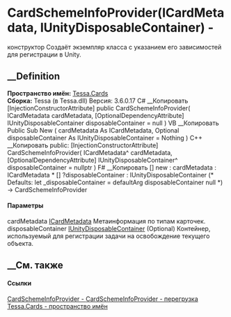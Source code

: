 # CardSchemeInfoProvider(ICardMetadata, IUnityDisposableContainer) -
конструктор
Создаёт экземпляр класса с указанием его зависимостей для регистрации в Unity.
## __Definition
 **Пространство имён:** [Tessa.Cards](N_Tessa_Cards.htm)  
 **Сборка:** Tessa (в Tessa.dll) Версия: 3.6.0.17
C# __Копировать
    [InjectionConstructorAttribute]
    public CardSchemeInfoProvider(
    	ICardMetadata cardMetadata,
    	[OptionalDependencyAttribute] IUnityDisposableContainer disposableContainer = null
    )
VB __Копировать
    <InjectionConstructorAttribute>
    Public Sub New ( 
    	cardMetadata As ICardMetadata,
    	<OptionalDependencyAttribute> Optional disposableContainer As IUnityDisposableContainer = Nothing
    )
C++ __Копировать
     public:
    [InjectionConstructorAttribute]
    CardSchemeInfoProvider(
    	ICardMetadata^ cardMetadata, 
    	[OptionalDependencyAttribute] IUnityDisposableContainer^ disposableContainer = nullptr
    )
F# __Копировать
     [<InjectionConstructorAttribute>]
    new : 
            cardMetadata : ICardMetadata * 
            [<OptionalDependencyAttribute>] ?disposableContainer : IUnityDisposableContainer 
    (* Defaults:
            let _disposableContainer = defaultArg disposableContainer null
    *)
    -> CardSchemeInfoProvider
#### Параметры
cardMetadata [ICardMetadata](T_Tessa_Cards_ICardMetadata.htm)
    Метаинформация по типам карточек.
disposableContainer
[IUnityDisposableContainer](T_Tessa_Platform_IUnityDisposableContainer.htm)
(Optional)
    Контейнер, используемый для регистрации задачи на освобождение текущего объекта.
##  __См. также
#### Ссылки
[CardSchemeInfoProvider - ](T_Tessa_Cards_CardSchemeInfoProvider.htm)
[CardSchemeInfoProvider -
перегрузка](Overload_Tessa_Cards_CardSchemeInfoProvider__ctor.htm)
[Tessa.Cards - пространство имён](N_Tessa_Cards.htm)
